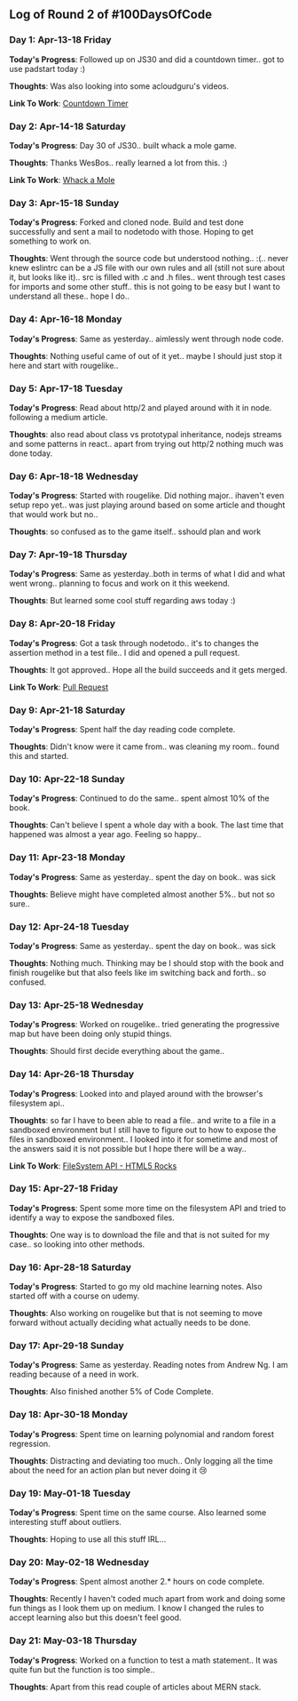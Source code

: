 ## Log of Round 2 of #100DaysOfCode

### Day 1: Apr-13-18 Friday 
**Today's Progress**: Followed up on JS30 and did a countdown timer.. got to use padstart today :) 

**Thoughts**: Was also looking into some acloudguru's videos. 

**Link To Work**: [Countdown Timer](https://dhanushuuzumaki.github.io/Javascript30/d29-countdown-timer/)


### Day 2: Apr-14-18 Saturday 
**Today's Progress**: Day 30 of JS30.. built whack a mole game. 

**Thoughts**: Thanks WesBos.. really learned a lot from this. :) 

**Link To Work**: [Whack a Mole](https://dhanushuuzumaki.github.io/Javascript30/d30-whack-a-mole/)


### Day 3: Apr-15-18 Sunday 
**Today's Progress**: Forked and cloned node. Build and test done successfully and sent a mail to nodetodo with those. Hoping to get something to work on. 

**Thoughts**: Went through the source code but understood nothing.. :(.. never knew eslintrc can be a JS file with our own rules and all (still not sure about it, but looks like it).. src is filled with .c and .h files.. went through test cases for imports and some other stuff.. this is not going to be easy but I want to understand all these.. hope I do..


### Day 4: Apr-16-18 Monday 
**Today's Progress**: Same as yesterday.. aimlessly went through node code. 

**Thoughts**: Nothing useful came of out of it yet.. maybe I should just stop it here and start with rougelike..


### Day 5: Apr-17-18 Tuesday 
**Today's Progress**: Read about http/2 and played around with it in node. following a medium article. 

**Thoughts**: also read about class vs prototypal inheritance, nodejs streams and some patterns in react.. apart from trying out http/2 nothing much was done today.


### Day 6: Apr-18-18 Wednesday 
**Today's Progress**: Started with rougelike. Did nothing major.. ihaven't even setup repo yet.. was just playing around based on some article and thought that would work but no.. 

**Thoughts**: so confused as to the game itself.. sshould plan and work


### Day 7: Apr-19-18 Thursday 
**Today's Progress**: Same as yesterday..both in terms of what I did and what went wrong.. planning to focus and work on it this weekend. 

**Thoughts**: But learned some cool stuff regarding aws today :)


### Day 8: Apr-20-18 Friday 
**Today's Progress**: Got a task through nodetodo.. it's to changes the assertion method in a test file.. I did and opened a pull request. 

**Thoughts**: It got approved.. Hope all the build succeeds and it gets merged. 

**Link To Work**: [Pull Request](https://github.com/nodejs/node/pull/20172)


### Day 9: Apr-21-18 Saturday 
**Today's Progress**: Spent half the day reading code complete. 

**Thoughts**: Didn't know were it came from.. was cleaning my room.. found this and started.


### Day 10: Apr-22-18 Sunday 
**Today's Progress**: Continued to do the same.. spent almost 10% of the book. 

**Thoughts**: Can't believe I spent a whole day with a book. The last time that happened was almost a year ago. Feeling so happy..


### Day 11: Apr-23-18 Monday 
**Today's Progress**: Same as yesterday.. spent the day on book.. was sick 

**Thoughts**: Believe might have completed almost another 5%.. but not so sure..


### Day 12: Apr-24-18 Tuesday 
**Today's Progress**: Same as yesterday.. spent the day on book.. was sick 

**Thoughts**: Nothing much. Thinking may be I should stop with the book and finish rougelike but that also feels like im switching back and forth.. so confused.


### Day 13: Apr-25-18 Wednesday 
**Today's Progress**: Worked on rougelike.. tried generating the progressive map but have been doing only stupid things.

**Thoughts**: Should first decide everything about the game..

### Day 14: Apr-26-18 Thursday 
**Today's Progress**: Looked into and played around with the browser's filesystem api.. 

**Thoughts**: so far I have to been able to read a file.. and write to a file in a sandboxed environment but I still have to figure out to how to expose the files in sandboxed environment.. I looked into it for sometime and most of the answers said it is not possible but I hope there will be a way.. 

**Link To Work**: [FileSystem API - HTML5 Rocks](https://www.html5rocks.com/en/tutorials/file/filesystem/#toc-file)


### Day 15: Apr-27-18 Friday 
**Today's Progress**: Spent some more time on the filesystem API and tried to identify a way to expose the sandboxed files.

**Thoughts**: One way is to download the file and that is not suited for my case.. so looking into other methods.


### Day 16: Apr-28-18 Saturday  
**Today's Progress**: Started to go my old machine learning notes. Also started off with a course on udemy.

**Thoughts**: Also working on rougelike but that is not seeming to move forward without actually deciding what actually needs to be done.


### Day 17: Apr-29-18 Sunday  
**Today's Progress**: Same as yesterday. Reading notes from Andrew Ng. I am reading because of a need in work.

**Thoughts**: Also finished another 5% of Code Complete.


### Day 18: Apr-30-18 Monday 
**Today's Progress**: Spent time on learning polynomial and random forest regression.

**Thoughts**: Distracting and deviating too much.. Only logging all the time about the need for an action plan but never doing it 😢

### Day 19: May-01-18 Tuesday 
**Today's Progress**: Spent time on the same course. Also learned some interesting stuff about outliers. 

**Thoughts**: Hoping to use all this stuff IRL...


### Day 20: May-02-18 Wednesday 
**Today's Progress**: Spent almost another 2.* hours on code complete.

**Thoughts**: Recently I haven't coded much apart from work and doing some fun things as I look them up on medium. I know I changed the rules to accept learning also but this doesn't feel good.


### Day 21: May-03-18 Thursday 
**Today's Progress**: Worked on a function to test a math statement.. It was quite fun but the function is too simple..

**Thoughts**: Apart from this read couple of articles about MERN stack.